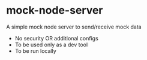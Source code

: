 # mock-node-server
A simple mock node server to send/receive mock data
- No security OR additional configs
- To be used only as a dev tool
- To be run locally